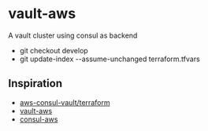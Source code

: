 # vault-aws
A vault cluster using consul as backend

- git checkout develop
- git update-index --assume-unchanged terraform.tfvars


## Inspiration
* [aws-consul-vault/terraform][1]
* [vault-aws][2]
* [consul-aws][3]

[1]: https://github.com/hashicorp/atlas-examples/tree/master/vault
[2]: https://github.com/hashicorp/vault/tree/master/terraform/aws
[3]: https://github.com/hashicorp/consul/tree/master/terraform/aws
